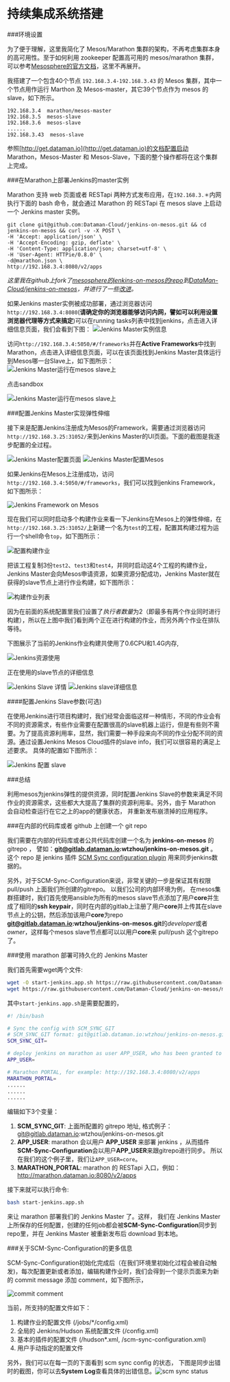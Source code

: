 # 持续集成系统搭建

###环境设置

  为了便于理解，这里我简化了 Mesos/Marathon 集群的架构，不再考虑集群本身的高可用性。至于如何利用 zookeeper 配置高可用的 mesos/marathon 集群，可以参考[Mesosphere的官方文档](https://mesos.apache.org/documentation/latest/mesos-architecture/)，这里不再展开。

  我搭建了一个包含40个节点 ``192.168.3.4-192.168.3.43`` 的 Mesos 集群，其中一个节点用作运行 Marthon 及 Mesos-master，其它39个节点作为 mesos 的 slave，如下所示。

    192.168.3.4  marathon/mesos-master
    192.168.3.5  mesos-slave
    192.168.3.6  mesos-slave
    ......
    192.168.3.43  mesos-slave

参照[http://get.dataman.io](http://get.dataman.io)的文档配置启动 Marathon，Mesos-Master 和 Mesos-Slave，下面的整个操作都将在这个集群上完成。
  

###在Marathon上部署Jenkins的master实例

  Marathon 支持 web 页面或者 RESTapi 两种方式发布应用，在``192.168.3.＊``内网执行下面的 bash 命令，就会通过 Marathon 的 RESTapi 在 mesos slave 上启动一个 Jenkins master 实例。

    git clone git@github.com:Dataman-Cloud/jenkins-on-mesos.git && cd jenkins-on-mesos && curl -v -X POST \
    -H 'Accept: application/json' \
    -H 'Accept-Encoding: gzip, deflate' \
    -H 'Content-Type: application/json; charset=utf-8' \
    -H 'User-Agent: HTTPie/0.8.0' \
    -d@marathon.json \
    http://192.168.3.4:8080/v2/apps

  *这里我在github上fork了[mesosphere的jenkins-on-mesos的repo](https://github.com/mesosphere/jenkins-on-mesos)到[DataMan-Cloud/jenkins-on-mesos](https://github.com/Dataman-Cloud/jenkins-on-mesos)，并进行了一些[改进](https://github.com/Dataman-Cloud/jenkins-on-mesos/commits?author=vitan)。*
  
  如果Jenkins master实例被成功部署，通过浏览器访问``http://192.168.3.4:8080``(**请确定你的浏览器能够访问内网，譬如可以利用设置浏览器代理等方式来搞定**)可以在running tasks列表中找到jenkins，点击进入详细信息页面，我们会看到下图：
  ![Jenkins Master实例信息](jenkins-master-on-marathon.png)

 访问``http://192.168.3.4:5050/#/frameworks``并在**Active Frameworks**中找到Marathon，点击进入详细信息页面，可以在该页面找到Jenkins Master具体运行到Mesos哪一台Slave上，如下图所示：
 ![Jenkins Master运行在mesos slave上](jenkins-master-on-mesos-slave.png)

  点击sandbox
  
  ![Jenkins Master运行在mesos slave上](jenkins-master-on-mesos-slave-2.png)


###配置Jenkins Master实现弹性伸缩

  接下来是配置Jenkins注册成为Mesos的Framework，需要通过浏览器访问``http://192.168.3.25:31052/``来到Jenkins Master的UI页面。下面的截图是我逐步配置的全过程。

![Jenkins Master配置页面](jenkins-configure.png)
![Jenkins Master配置Mesos](jenkins-mesos-configure.png)

  如果Jenkins在Mesos上注册成功，访问``http://192.168.3.4:5050/#/frameworks``，我们可以找到jenkins Framework，如下图所示：

![Jenkins Framework on Mesos](jenkins-framework-on-mesos.png)

  现在我们可以同时启动多个构建作业来看一下Jenkins在Mesos上的弹性伸缩，在``http://192.168.3.25:31052/``上新建一个名为``test``的工程，配置其构建过程为运行一个shell命令``top``，如下图所示：

![配置构建作业](test-job-config.png)

  把该工程复制3份``test2``、``test3``和``test4``，并同时启动这4个工程的构建作业，Jenkins Master会向Mesos申请资源，如果资源分配成功，Jenkins Master就在获得的slave节点上进行作业构建，如下图所示：

![构建作业列表](building-jobs.png)

因为在前面的系统配置里我们设置了*执行者数量*为2（即最多有两个作业同时进行构建），所以在上图中我们看到两个正在进行构建的作业，而另外两个作业在排队等待。

  下图展示了当前的Jenkins作业构建共使用了0.6CPU和1.4G内存,

![Jenkins资源使用](jenkins-utilization.png)

  正在使用的slave节点的详细信息

![Jenkins Slave 详情](jenkins-slave-detail.png)
![Jenkins slave详细信息](jenkins-slave.png)
  
####配置Jenkins Slave参数(可选)

  在使用Jenkins进行项目构建时，我们经常会面临这样一种情形，不同的作业会有不同的资源需求，有些作业需要在配置很高的slave机器上运行，但是有些则不需要。为了提高资源利用率，显然，我们需要一种手段来向不同的作业分配不同的资源。通过设置Jenkins Mesos Cloud插件的slave info，我们可以很容易的满足上述要求。 具体的配置如下图所示：

![Jenkins 配置 slave](jenkins-config-slave.png)


###总结

  利用mesos为jenkins弹性的提供资源，同时配置Jenkins Slave的参数来满足不同作业的资源需求，这些都大大提高了集群的资源利用率。另外，由于 Marathon 会自动检查运行在它之上的app的健康状态， 并重新发布崩溃掉的应用程序。


###在内部的代码库或者 github 上创建一个 git repo

  我们需要在内部的代码库或者公共代码库创建一个名为 **jenkins-on-mesos** 的 gitrepo ， 譬如：**git@gitlab.dataman.io:wtzhou/jenkins-on-mesos.git** 。 这个 repo 是 jenkins 插件 [SCM Sync configuration plugin](https://wiki.jenkins-ci.org/display/JENKINS/SCM+Sync+configuration+plugin) 用来同步jenkins数据的。

  另外，对于SCM-Sync-Configuration来说，非常关键的一步是保证其有权限 pull/push 上面我们所创建的gitrepo。 以我们公司的内部环境为例， 在mesos集群搭建时，我们首先使用ansible为所有的mesos slave节点添加了用户**core**并生成了相同的**ssh keypair**，同时在内部的gitlab上注册了用户**core**并上传其在slave节点上的公钥，然后添加该用户**core**为repo **git@gitlab.dataman.io:wtzhou/jenkins-on-mesos.git**的*developer*或者*owner*，这样每个mesos slave节点都可以以用户**core**来 pull/push 这个gitrepo了。

###使用 marathon 部署可持久化的 Jenkins Master

  我们首先需要wget两个文件:

  ```bash
  wget -O start-jenkins.app.sh https://raw.githubusercontent.com/Dataman-Cloud/jenkins-on-mesos/master/start-jenkins.app.sh.template
  wget https://raw.githubusercontent.com/Dataman-Cloud/jenkins-on-mesos/master/marathon.json
  ```

  其中``start-jenkins.app.sh``是需要配置的，

  ```bash
  #! /bin/bash

  # Sync the config with SCM_SYNC_GIT
  # SCM_SYNC_GIT format: git@gitlab.dataman.io:wtzhou/jenkins-on-mesos.git
  SCM_SYNC_GIT=

  # deploy jenkins on marathon as user APP_USER, who has been granted to pull/push repo SCM_SYNC_GIT
  APP_USER=

  # Marathon PORTAL, for example: http://192.168.3.4:8080/v2/apps
  MARATHON_PORTAL=
  ......
  ......
  ......
  ```

  编辑如下3个变量：

  1. **SCM_SYNC_GIT**: 上面所配置的 gitrepo 地址, 格式例子： git@gitlab.dataman.io:wtzhou/jenkins-on-mesos.git
  2. **APP_USER**: marathon 会以用户 **APP_USER** 来部署 jenkins ，从而插件**SCM-Sync-Configuration**会以用户**APP_USER**来跟gitrepo进行同步。 所以在我们的这个例子里，我们让``APP_USER=core``。
  3. **MARATHON_PORTAL**: marathon 的 RESTapi 入口，例如： http://marathon.dataman.io:8080/v2/apps

  接下来就可以执行命令:

  ```bash
  bash start-jenkins.app.sh
  ```

  来让 marathon 部署我们的 Jenkins Master 了。这样， 我们在 Jenkins Master 上所保存的任何配置，创建的任何job都会被**SCM-Sync-Configuration**同步到repo里，并在 Jenkins Master 被重新发布后 download 到本地。

###关于SCM-Sync-Configuration的更多信息

  SCM-Sync-Configuration初始化完成后（在我们环境里初始化过程会被自动触发)，每次配置更新或者添加，编辑构建作业时，我们会得到一个提示页面来为新的 commit message 添加 comment，如下图所示， 

![commit comment](https://wiki.jenkins-ci.org/download/attachments/46336078/Jenkins+-+scm-sync-configuration+-+Comment+prompt2.?version=1&modificationDate=1374219411000)

  当前，所支持的配置文件如下：

  1. 构建作业的配置文件 (/jobs/*/config.xml)
  2. 全局的 Jenkins/Hudson 系统配置文件 (/config.xml)
  3. 基本的插件的配置文件 (/hudson*.xml, /scm-sync-configuration.xml)
  4. 用户手动指定的配置文件

  另外，我们可以在每一页的下面看到 scm sync config 的状态， 下图是同步出错时的截图，你可以去**System Log**查看具体的出错信息。![scm sync status](https://wiki.jenkins-ci.org/download/attachments/46336078/Jenkins+-+scm-sync-config+-+Display+Status.png?version=1&modificationDate=1374219622000)